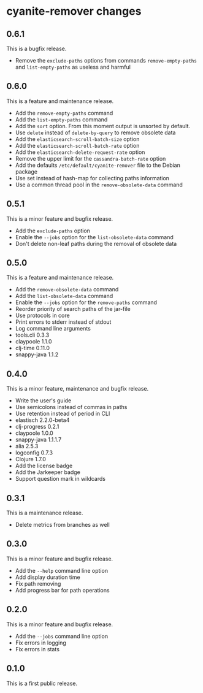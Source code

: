 # cyanite-remover changes

## 0.6.1

This is a bugfix release.

* Remove the `exclude-paths` options from commands `remove-empty-paths` and
`list-empty-paths` as useless and harmful

## 0.6.0

This is a feature and maintenance release.

* Add the `remove-empty-paths` command
* Add the `list-empty-paths` command
* Add the `sort` option. From this moment output is unsorted by default.
* Use `delete` instead of `delete-by-query` to remove obsolete data
* Add the `elasticsearch-scroll-batch-size` option
* Add the `elasticsearch-scroll-batch-rate` option
* Add the `elasticsearch-delete-request-rate` option
* Remove the upper limit for the `cassandra-batch-rate` option
* Add the defaults `/etc/default/cyanite-remover` file to the Debian package
* Use set instead of hash-map for collecting paths information
* Use a common thread pool in the `remove-obsolete-data` command

## 0.5.1

This is a minor feature and bugfix release.

* Add the `exclude-paths` option
* Enable the `--jobs` option for the `list-obsolete-data` command
* Don't delete non-leaf paths during the removal of obsolete data

## 0.5.0

This is a feature and maintenance release.

* Add the `remove-obsolete-data` command
* Add the `list-obsolete-data` command
* Enable the `--jobs` option for the `remove-paths` command
* Reorder priority of search paths of the jar-file
* Use protocols in core
* Print errors to stderr instead of stdout
* Log command line arguments
* tools.cli 0.3.3
* claypoole 1.1.0
* clj-time 0.11.0
* snappy-java 1.1.2

## 0.4.0

This is a minor feature, maintenance and bugfix release.

* Write the user's guide
* Use semicolons instead of commas in paths
* Use retention instead of period in CLI
* elastisch 2.2.0-beta4
* clj-progress 0.2.1
* claypoole 1.0.0
* snappy-java 1.1.1.7
* alia 2.5.3
* logconfig 0.7.3
* Clojure 1.7.0
* Add the license badge
* Add the Jarkeeper badge
* Support question mark in wildcards

## 0.3.1

This is a maintenance release.

* Delete metrics from branches as well

## 0.3.0

This is a minor feature and bugfix release.

* Add the `--help` command line option
* Add display duration time
* Fix path removing
* Add progress bar for path operations

## 0.2.0

This is a minor feature and bugfix release.

* Add the `--jobs` command line option
* Fix errors in logging
* Fix errors in stats

## 0.1.0

This is a first public release.
